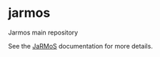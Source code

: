 # jarmos
Jarmos main repository

See the [JaRMoS](http://www.morepas.org/software/jarmos/) documentation for more details.

